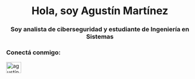 <h1 align="center">Hola, soy Agustín Martínez</h1>
<h3 align="center">Soy analista de ciberseguridad y estudiante de Ingeniería en Sistemas</h3>

<h3 align="left">Conectá conmigo:</h3>
<p align="left">
<a href="https://linkedin.com/in/agustín-martinez" target="__blank"><img align="center" src="https://raw.githubusercontent.com/rahuldkjain/github-profile-readme-generator/master/src/images/icons/Social/linked-in-alt.svg" alt="agustín martinez" height="30" width="40" /></a>
</p>


